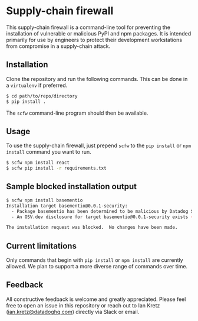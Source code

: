 # Supply-chain firewall

This supply-chain firewall is a command-line tool for preventing the installation of vulnerable or malicious PyPI and npm packages.  It is intended primarily for use by engineers to protect their development workstations from compromise in a supply-chain attack.

## Installation

Clone the repository and run the following commands.  This can be done in a `virtualenv` if preferred.

```bash
$ cd path/to/repo/directory
$ pip install .
```

The `scfw` command-line program should then be available.

## Usage

To use the supply-chain firewall, just prepend `scfw` to the `pip install` or `npm install` command you want to run.

```bash
$ scfw npm install react
$ scfw pip install -r requirements.txt
```

## Sample blocked installation output

```bash
$ scfw npm install basementio
Installation target basementio@0.0.1-security:
  - Package basementio has been determined to be malicious by Datadog Security Research
  - An OSV.dev disclosure for target basementio@0.0.1-security exists (OSVID: MAL-2024-7874)

The installation request was blocked.  No changes have been made.
```

## Current limitations

Only commands that begin with `pip install` or `npm install` are currently allowed.  We plan to support a more diverse range of commands over time.

## Feedback

All constructive feedback is welcome and greatly appreciated.  Please feel free to open an issue in this repository or reach out to Ian Kretz (ian.kretz@datadoghq.com) directly via Slack or email.
